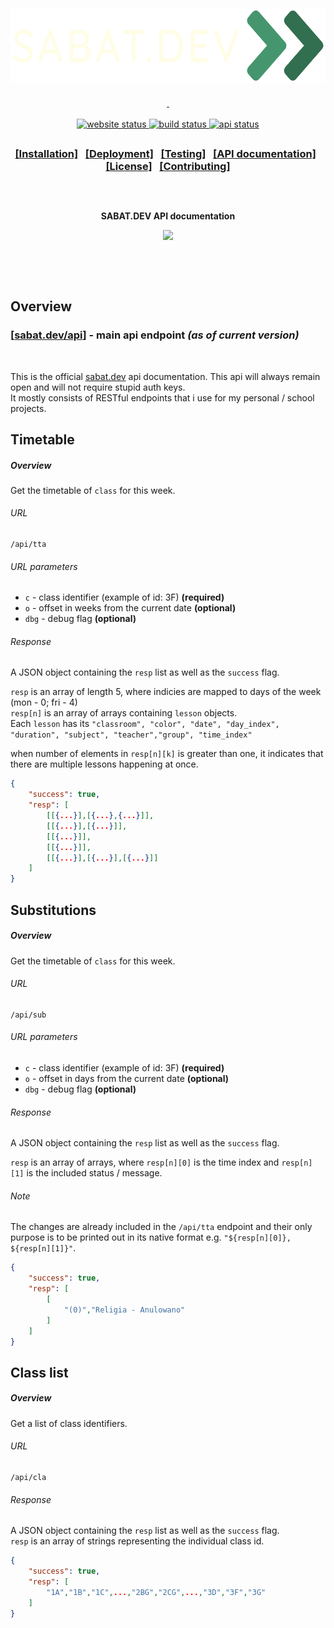 <div class="head">
  <h3 align="center">
    <p>&nbsp;</p>
    <a href="https://github.com/Cloud11665/sabat.dev#----------------">
      <img src="https://raw.githubusercontent.com/Cloud11665/sabat.dev/master/images/head.png" height="120" alt="SABAT.DEV >>">
    <p>&nbsp;</p>
   </h3>
  <p align="center">
    <a href="https://sabat.dev" target="_blank">
      <img src="https://img.shields.io/website?down_color=critical&down_message=offline&logo=icloud&logoColor=ffffff&up_color=45966E&up_message=online&url=https%3A%2F%2Fsabat.dev" alt="website status" height="23">
    </a>
    <a href="https://github.com/Cloud11665/sabat.dev/actions?query=workflow%3Abuild">
      <img src="https://img.shields.io/github/workflow/status/Cloud11665/sabat.dev/build?color=45966E&label=build&logo=python&logoColor=ffffff" alt="build status" height="23">
    </a>
    <a href="https://github.com/Cloud11665/sabat.dev/actions?query=workflow%3AAPI">
      <img src="https://img.shields.io/github/workflow/status/Cloud11665/sabat.dev/test?color=45966E&label=API&logo=flask" alt="api status" height="23">
    </a>
  </p>
  <h2></h2>
    <h3>
      <p align="center">
        <a href="https://github.com/Cloud11665/sabat.dev#installation">[Installation]</a>
        &nbsp;
        <a href="https://github.com/Cloud11665/sabat.dev#deployment">[Deployment]</a>
        &nbsp;
        <a href="https://github.com/Cloud11665/sabat.dev#testing">[Testing]</a>
        &nbsp;
        <a href="https://github.com/Cloud11665/sabat.dev/blob/master/api/README.md">[API documentation]</a>
        &nbsp;
        <a href="https://github.com/Cloud11665/sabat.dev/blob/master/LICENSE">[License]</a>
        &nbsp;
        <a href="https://github.com/Cloud11665/sabat.dev#contributing">[Contributing]</a>
      </p>
    </h3>
  <h2></h2>
  <p>&nbsp;</p>
  <p align="center">
    <strong>
      SABAT.DEV API documentation
    </strong>
  </p>
  <p align="center">  
    <a href="https://github.com/Cloud11665/sabat.dev/tree/master/api">
      <img src="https://img.shields.io/badge/API%20version-1.1-EF30A1" width="150px">
    </a>
  </p>
  <p>&nbsp;</p>
  <p>&nbsp;</p>
</div>

## Overview
### [[sabat.dev/api](https://sabat.dev/api)] - main api endpoint *(as of current version)*
<p>&nbsp;</p>

This is the official [sabat.dev](https://sabat.dev) api documentation. This api will always remain open and will not require stupid auth keys.  
It mostly consists of RESTful endpoints that i use for my personal / school projects.

## Timetable

##### Overview
Get the timetable of `class` for this week.

###### URL
    /api/tta

###### URL parameters
- `c` - class identifier (example of id: 3F) **(required)**
- `o` - offset in weeks from the current date **(optional)**
- `dbg` - debug flag **(optional)**

###### Response
A JSON object containing the `resp` list as well as the `success` flag.  

`resp` is an array of length 5, where indicies are mapped to days of the week (mon - 0; fri - 4)  
`resp[n]` is an array of arrays containing `lesson` objects.  
Each `lesson` has its `"classroom", "color", "date", "day_index", "duration", "subject", "teacher","group", "time_index"`  

when number of elements in `resp[n][k]` is greater than one, it indicates that there are multiple lessons happening at once.
```json
{
    "success": true,
    "resp": [
        [[{...}],[{...},{...}]],
        [[{...}],[{...}]],
        [[{...}]],
        [[{...}]],
        [[{...}],[{...}],[{...}]]
    ]
}
```

## Substitutions

##### Overview
Get the timetable of `class` for this week.

###### URL
    /api/sub
###### URL parameters
- `c` - class identifier (example of id: 3F) **(required)**
- `o` - offset in days from the current date **(optional)**
- `dbg` - debug flag **(optional)**

###### Response
A JSON object containing the `resp` list as well as the `success` flag.  

`resp` is an array of arrays, where `resp[n][0]` is the time index and `resp[n][1]` is the included status / message.  
###### Note
The changes are already included in the `/api/tta` endpoint and their only purpose is to be printed out in its native format e.g. `"${resp[n][0]}, ${resp[n][1]}"`.

```json
{
	"success": true,
	"resp": [
		[
			"(0)","Religia - Anulowano"
		]
	]
}
```  

## Class list

##### Overview
Get a list of class identifiers.

###### URL
    /api/cla

###### Response
A JSON object containing the `resp` list as well as the `success` flag.  
`resp` is an array of strings representing the individual class id.  

```json
{
    "success": true,
    "resp": [
        "1A","1B","1C",...,"2BG","2CG",...,"3D","3F","3G"
    ]
}
```
